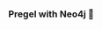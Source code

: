 ### Pregel with Neo4j 🚀



































































































































 

























































































































































